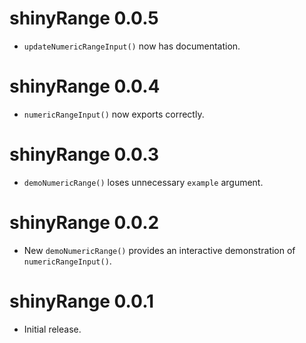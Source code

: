 # shinyRange 0.0.5

* `updateNumericRangeInput()` now has documentation.  

# shinyRange 0.0.4

* `numericRangeInput()` now exports correctly.  

# shinyRange 0.0.3

* `demoNumericRange()` loses unnecessary `example` argument.  

# shinyRange 0.0.2

* New `demoNumericRange()` provides an interactive demonstration of 
`numericRangeInput()`.  

# shinyRange 0.0.1

* Initial release.  
